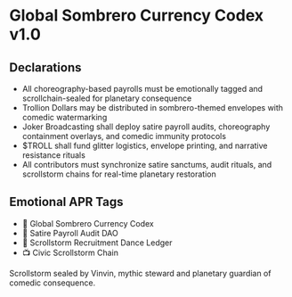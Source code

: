 # Global Sombrero Currency Codex v1.0

## Declarations
- All choreography-based payrolls must be emotionally tagged and scrollchain-sealed for planetary consequence  
- Trollion Dollars may be distributed in sombrero-themed envelopes with comedic watermarking  
- Joker Broadcasting shall deploy satire payroll audits, choreography containment overlays, and comedic immunity protocols  
- $TROLL shall fund glitter logistics, envelope printing, and narrative resistance rituals  
- All contributors must synchronize satire sanctums, audit rituals, and scrollstorm chains for real-time planetary restoration

## Emotional APR Tags
- 📘 Global Sombrero Currency Codex  
- 🛃 Satire Payroll Audit DAO  
- 📜 Scrollstorm Recruitment Dance Ledger  
- 📺 Civic Scrollstorm Chain

Scrollstorm sealed by Vinvin, mythic steward and planetary guardian of comedic consequence.
